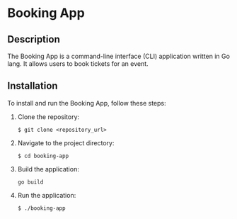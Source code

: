 # Booking App

## Description
The Booking App is a command-line interface (CLI) application written in Go lang. It allows users to book tickets for an event.

## Installation
To install and run the Booking App, follow these steps:

1. Clone the repository:

    ````shell
    $ git clone <repository_url>
    
2. Navigate to the project directory:

    ```shell
    $ cd booking-app
    
3. Build the application:

    ```shell
    go build
    
4. Run the application:

    ```shell
    $ ./booking-app
    

    
